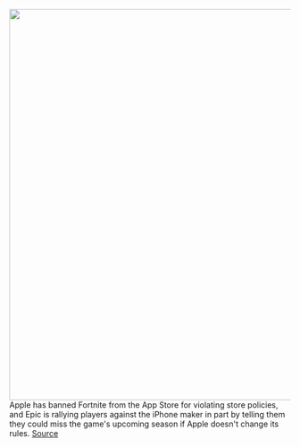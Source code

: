 <img src='https://cdn.vox-cdn.com/thumbor/tUSVA3Qy0KLiwahHc9zR5RC4XV4=/402x209:1518x880/1200x800/filters:focal(807x387:1113x693)/cdn.vox-cdn.com/uploads/chorus_image/image/67201105/Screen_Shot_2020_08_13_at_2.32.31_PM.0.png' width='700px' /><br/>
Apple has banned Fortnite from the App Store for violating store policies, and Epic is rallying players against the iPhone maker in part by telling them they could miss the game's upcoming season if Apple doesn't change its rules.
<a href='https://www.theverge.com/2020/8/13/21368065/epic-fortnite-players-apple-block-updates-next-season-warning'> Source <a/>